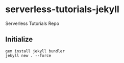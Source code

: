 # serverless-tutorials-jekyll
Serverless Tutorials Repo

## Initialize

```
gem install jekyll bundler
jekyll new . --force
```
